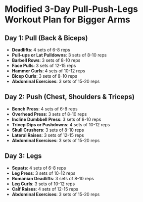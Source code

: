 # Modified 3-Day Pull-Push-Legs Workout Plan for Bigger Arms

## Day 1: Pull (Back & Biceps)
- **Deadlifts**: 4 sets of 6-8 reps
- **Pull-ups or Lat Pulldowns**: 3 sets of 8-10 reps
- **Barbell Rows**: 3 sets of 8-10 reps
- **Face Pulls**: 3 sets of 12-15 reps
- **Hammer Curls**: 4 sets of 10-12 reps
- **Bicep Curls**: 3 sets of 8-10 reps
- **Abdominal Exercises**: 3 sets of 15-20 reps

## Day 2: Push (Chest, Shoulders & Triceps)
- **Bench Press**: 4 sets of 6-8 reps
- **Overhead Press**: 3 sets of 8-10 reps
- **Incline Dumbbell Press**: 3 sets of 8-10 reps
- **Tricep Dips or Pushdowns**: 4 sets of 10-12 reps
- **Skull Crushers**: 3 sets of 8-10 reps
- **Lateral Raises**: 3 sets of 12-15 reps
- **Abdominal Exercises**: 3 sets of 15-20 reps

## Day 3: Legs
- **Squats**: 4 sets of 6-8 reps
- **Leg Press**: 3 sets of 10-12 reps
- **Romanian Deadlifts**: 3 sets of 8-10 reps
- **Leg Curls**: 3 sets of 10-12 reps
- **Calf Raises**: 4 sets of 12-15 reps
- **Abdominal Exercises**: 3 sets of 15-20 reps
